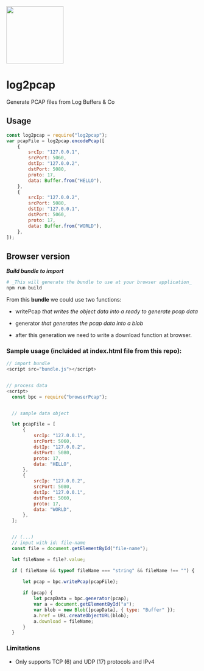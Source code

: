 <img src="https://github.com/sipcapture/homer7-docker/assets/1423657/36a8e515-ab0e-482b-bf49-2156e290c764" height=150>

# log2pcap

Generate PCAP files from Log Buffers &amp; Co

## Usage



```javascript
const log2pcap = require("log2pcap");
var pcapFile = log2pcap.encodePcap([
    {
        srcIp: "127.0.0.1",
        srcPort: 5060,
        dstIp: "127.0.0.2",
        dstPort: 5080,
        proto: 17,
        data: Buffer.from("HELLO"),
    },
    {
        srcIp: "127.0.0.2",
        srcPort: 5080,
        dstIp: "127.0.0.1",
        dstPort: 5060,
        proto: 17,
        data: Buffer.from("WORLD"),
    },
]);
```
## Browser version

 _**Build bundle to import**_



```bash
# _This will generate the bundle to use at your browser application_
npm run build
```

From this **bundle** we could use two functions:

-   writePcap _that writes the object data into a ready to generate pcap data_

-   generator _that generates the pcap data into a blob_

-   after this generation we need to write a download function at browser.

### Sample usage (incluided at **index.html** file from this repo):

```js
// import bundle
<script src="bundle.js"></script>


// process data
<script>
  const bpc = require("browserPcap");


  // sample data object

  let pcapFile = [
      {
          srcIp: "127.0.0.1",
          srcPort: 5060,
          dstIp: "127.0.0.2",
          dstPort: 5080,
          proto: 17,
          data: "HELLO",
      },
      {
          srcIp: "127.0.0.2",
          srcPort: 5080,
          dstIp: "127.0.0.1",
          dstPort: 5060,
          proto: 17,
          data: "WORLD",
      },
  ];


  // (...)
  // input with id: file-name
  const file = document.getElementById("file-name");

  let fileName = file?.value;

  if ( fileName && typeof fileName === "string" && fileName !== "") {
    
      let pcap = bpc.writePcap(pcapFile);

      if (pcap) {
          let pcapData = bpc.generator(pcap);
          var a = document.getElementById("a");
          var blob = new Blob([pcapData], { type: "Buffer" });
          a.href = URL.createObjectURL(blob);
          a.download = fileName;
      }
  }

```



### Limitations

-   Only supports TCP (6) and UDP (17) protocols and IPv4
